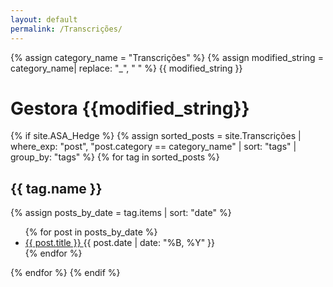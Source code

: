 ```yaml
---
layout: default
permalink: /Transcrições/
---
```


{% assign category_name = "Transcrições" %}
{% assign modified_string = category_name| replace: "_", " " %}
{{ modified_string }}
<h1>Gestora {{modified_string}}</h1>
{% if site.ASA_Hedge %}
{% assign sorted_posts = site.Transcrições | where_exp: "post", "post.category == category_name" | sort: "tags" | group_by: "tags" %}
{% for tag in sorted_posts %}
<h2>{{ tag.name }}</h2>
{% assign posts_by_date = tag.items | sort: "date" %}
<ul>
{% for post in posts_by_date %}
<li><a href="{{ post.url | relative_url }}">{{ post.title }} </a><span>{{ post.date | date: "%B, %Y" }}</span></li>
{% endfor %}
</ul>
{% endfor %}
{% endif %}
